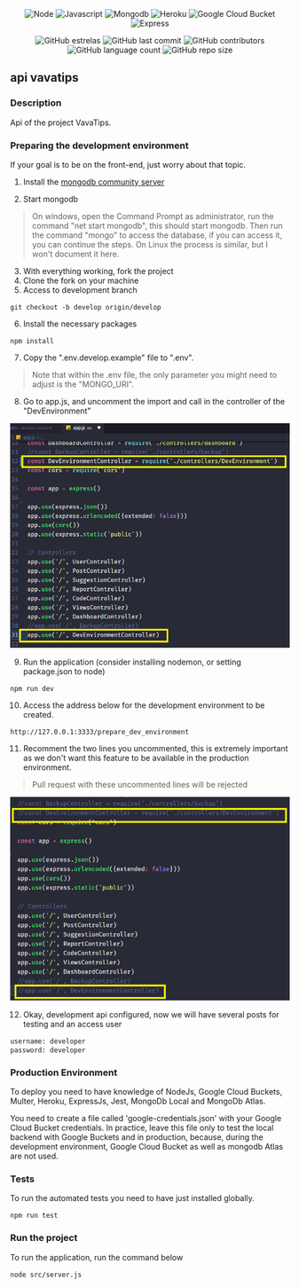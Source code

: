 <div align="center">
  <img height="30" alt="Node" src="https://img.shields.io/badge/Node.js-43853D?style=for-the-badge&logo=node.js&logoColor=white">
  <img height="30" alt="Javascript" src="https://img.shields.io/badge/JavaScript-323330?style=for-the-badge&logo=javascript&logoColor=F7DF1E">
  <img height="30" alt="Mongodb" src="https://img.shields.io/badge/MongoDB-4EA94B?style=for-the-badge&logo=mongodb&logoColor=white">
  <img height="30" alt="Heroku" src="https://img.shields.io/badge/Heroku-430098?style=for-the-badge&logo=heroku&logoColor=white">
  <img height="30" alt="Google Cloud Bucket" src="https://img.shields.io/badge/Google_Cloud-4285F4?style=for-the-badge&logo=google-cloud&logoColor=white">
  <img height="30" alt="Express" src="https://img.shields.io/badge/Express.js-404D59?style=for-the-badge">
</div>

<div align="center">
  
![GitHub estrelas](https://img.shields.io/github/stars/gabrielogregorio/vavatips-api)
![GitHub last commit](https://img.shields.io/github/last-commit/gabrielogregorio/vavatips-api?style=flat-square)
![GitHub contributors](https://img.shields.io/github/contributors/gabrielogregorio/vavatips-api)
![GitHub language count](https://img.shields.io/github/languages/count/gabrielogregorio/vavatips-api)
![GitHub repo size](https://img.shields.io/github/repo-size/gabrielogregorio/vavatips-api)
</div>

## api vavatips

### Description
Api of the project VavaTips.

### Preparing the development environment
If your goal is to be on the front-end, just worry about that topic.

1. Install the [mongodb community server](https://www.mongodb.com/try/download/community?tck=docs_server)

2. Start mongodb
> On windows, open the Command Prompt as administrator, run the command "net start mongodb", this should start mongodb. Then run the command "mongo" to access the database, if you can access it, you can continue the steps.
> On Linux the process is similar, but I won't document it here.
3. With everything working, fork the project
4. Clone the fork on your machine
5. Access to development branch
```shell
git checkout -b develop origin/develop
```
6. Install the necessary packages
```shell
npm install
```
7. Copy the ".env.develop.example" file to ".env".
> Note that within the .env file, the only parameter you might need to adjust is the "MONGO_URI".
8. Go to app.js, and uncomment the import and call in the controller of the "DevEnvironment"

![Uncomment the two lines](./docs/img1.png)

9. Run the application (consider installing nodemon, or setting package.json to node)
```shell
npm run dev
```
10. Access the address below for the development environment to be created.
```shell
http://127.0.0.1:3333/prepare_dev_environment
```
11. Recomment the two lines you uncommented, this is extremely important as we don't want this feature to be available in the production environment.
> Pull request with these uncommented lines will be rejected

![comment to the two lines](./docs/img2.png)

12. Okay, development api configured, now we will have several posts for testing and an access user
```text
username: developer
password: developer
```

### Production Environment
To deploy you need to have knowledge of NodeJs, Google Cloud Buckets, Multer, Heroku, ExpressJs, Jest, MongoDb Local and MongoDb Atlas.

You need to create a file called 'google-credentials.json' with your Google Cloud Bucket credentials. In practice, leave this file only to test the local backend with Google Buckets and in production, because, during the development environment, Google Cloud Bucket as well as mongodb Atlas are not used.

### Tests
To run the automated tests you need to have just installed globally.

```shell
npm run test
```

### Run the project
To run the application, run the command below
```shell
node src/server.js
```
